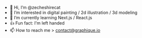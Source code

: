 - 👋 Hi, I’m @zecheshirecat
- 👀 I’m interested in digital painting / 2d illustration / 3d modeling
- 🌱 I’m currently learning Next.js / React.js
- 👍 Fun fact: I'm left handed
- 📫 How to reach me > contact@graphique.io
